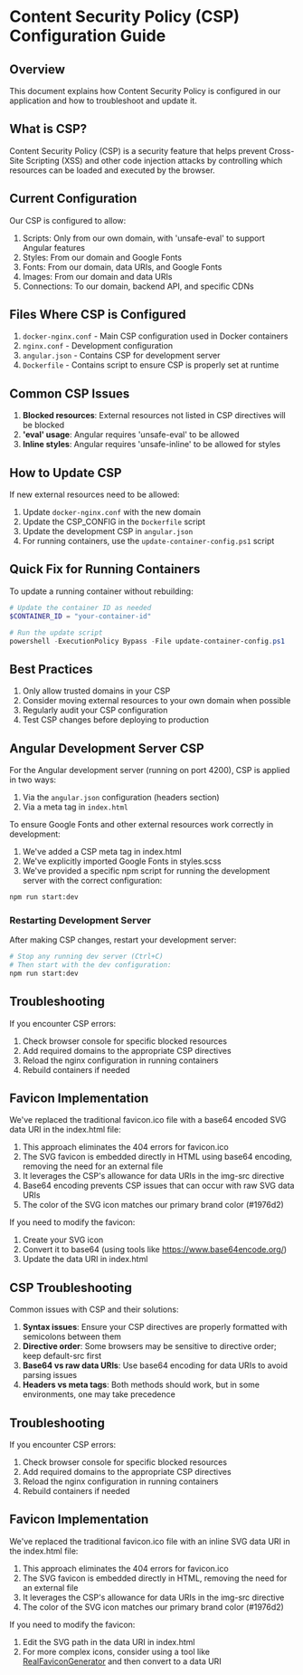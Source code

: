 # Content Security Policy (CSP) Configuration Guide

## Overview

This document explains how Content Security Policy is configured in our application and how to troubleshoot and update it.

## What is CSP?

Content Security Policy (CSP) is a security feature that helps prevent Cross-Site Scripting (XSS) and other code injection attacks by controlling which resources can be loaded and executed by the browser.

## Current Configuration

Our CSP is configured to allow:

1. Scripts: Only from our own domain, with 'unsafe-eval' to support Angular features
2. Styles: From our domain and Google Fonts
3. Fonts: From our domain, data URIs, and Google Fonts
4. Images: From our domain and data URIs
5. Connections: To our domain, backend API, and specific CDNs

## Files Where CSP is Configured

1. `docker-nginx.conf` - Main CSP configuration used in Docker containers
2. `nginx.conf` - Development configuration 
3. `angular.json` - Contains CSP for development server
4. `Dockerfile` - Contains script to ensure CSP is properly set at runtime

## Common CSP Issues

1. **Blocked resources**: External resources not listed in CSP directives will be blocked
2. **'eval' usage**: Angular requires 'unsafe-eval' to be allowed
3. **Inline styles**: Angular requires 'unsafe-inline' to be allowed for styles

## How to Update CSP

If new external resources need to be allowed:

1. Update `docker-nginx.conf` with the new domain
2. Update the CSP_CONFIG in the `Dockerfile` script
3. Update the development CSP in `angular.json`
4. For running containers, use the `update-container-config.ps1` script

## Quick Fix for Running Containers

To update a running container without rebuilding:

```powershell
# Update the container ID as needed
$CONTAINER_ID = "your-container-id"

# Run the update script
powershell -ExecutionPolicy Bypass -File update-container-config.ps1
```

## Best Practices

1. Only allow trusted domains in your CSP
2. Consider moving external resources to your own domain when possible
3. Regularly audit your CSP configuration
4. Test CSP changes before deploying to production

## Angular Development Server CSP

For the Angular development server (running on port 4200), CSP is applied in two ways:

1. Via the `angular.json` configuration (headers section)
2. Via a meta tag in `index.html`

To ensure Google Fonts and other external resources work correctly in development:

1. We've added a CSP meta tag in index.html
2. We've explicitly imported Google Fonts in styles.scss
3. We've provided a specific npm script for running the development server with the correct configuration:

```bash
npm run start:dev
```

### Restarting Development Server

After making CSP changes, restart your development server:

```bash
# Stop any running dev server (Ctrl+C)
# Then start with the dev configuration:
npm run start:dev
```

## Troubleshooting

If you encounter CSP errors:

1. Check browser console for specific blocked resources
2. Add required domains to the appropriate CSP directives
3. Reload the nginx configuration in running containers
4. Rebuild containers if needed

## Favicon Implementation

We've replaced the traditional favicon.ico file with a base64 encoded SVG data URI in the index.html file:

1. This approach eliminates the 404 errors for favicon.ico
2. The SVG favicon is embedded directly in HTML using base64 encoding, removing the need for an external file
3. It leverages the CSP's allowance for data URIs in the img-src directive
4. Base64 encoding prevents CSP issues that can occur with raw SVG data URIs
5. The color of the SVG icon matches our primary brand color (#1976d2)

If you need to modify the favicon:
1. Create your SVG icon
2. Convert it to base64 (using tools like https://www.base64encode.org/)
3. Update the data URI in index.html

## CSP Troubleshooting

Common issues with CSP and their solutions:

1. **Syntax issues**: Ensure your CSP directives are properly formatted with semicolons between them
2. **Directive order**: Some browsers may be sensitive to directive order; keep default-src first
3. **Base64 vs raw data URIs**: Use base64 encoding for data URIs to avoid parsing issues
4. **Headers vs meta tags**: Both methods should work, but in some environments, one may take precedence

## Troubleshooting

If you encounter CSP errors:

1. Check browser console for specific blocked resources
2. Add required domains to the appropriate CSP directives
3. Reload the nginx configuration in running containers
4. Rebuild containers if needed

## Favicon Implementation

We've replaced the traditional favicon.ico file with an inline SVG data URI in the index.html file:

1. This approach eliminates the 404 errors for favicon.ico
2. The SVG favicon is embedded directly in HTML, removing the need for an external file
3. It leverages the CSP's allowance for data URIs in the img-src directive
4. The color of the SVG icon matches our primary brand color (#1976d2)

If you need to modify the favicon:
1. Edit the SVG path in the data URI in index.html
2. For more complex icons, consider using a tool like [RealFaviconGenerator](https://realfavicongenerator.net/) and then convert to a data URI 